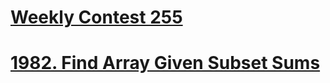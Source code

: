 # [Weekly Contest 255](https://leetcode.com/contest/weekly-contest-255)


# [1982. Find Array Given Subset Sums](https://leetcode.com/problems/find-array-given-subset-sums/)

